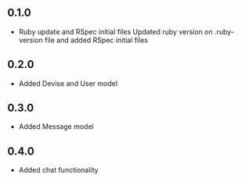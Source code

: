 ## 0.1.0
- Ruby update and RSpec initial files
  Updated ruby version on .ruby-version file and added RSpec initial files
## 0.2.0
- Added Devise and User model
## 0.3.0
- Added Message model
## 0.4.0
- Added chat functionality
